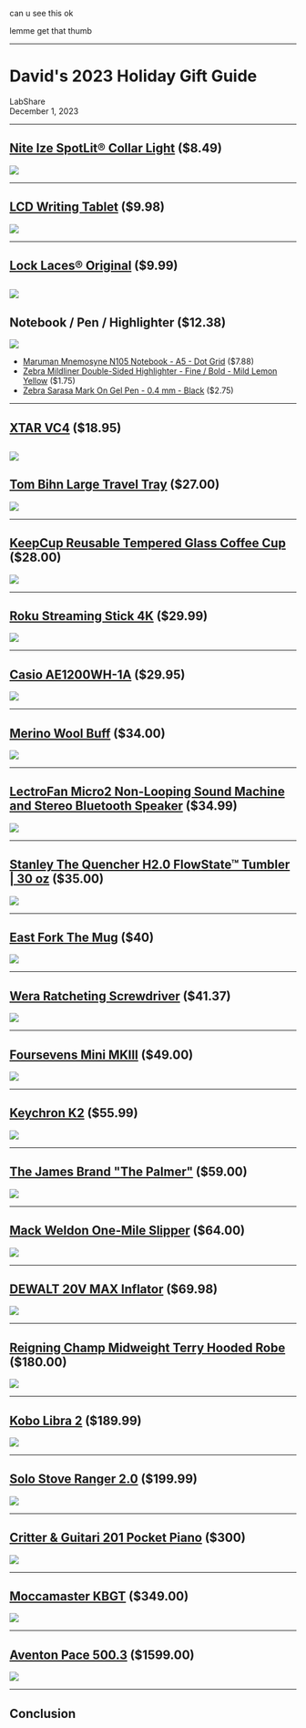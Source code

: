can u see this ok

lemme get that thumb

---

# David's 2023 Holiday Gift Guide

LabShare  
December 1, 2023

---

## [Nite Ize SpotLit® Collar Light](https://niteize.com/spotlit-collar-light) ($8.49)

![](images/PSLG03-02-R6_F_0001_SQRGB_1.webp)

---

## [LCD Writing Tablet](https://www.amazon.com/Writing-Electronic-Erasable-Learning-Education/dp/B08FFKBX8G/) ($9.98)

![](images/714TYx0GxCL._AC_SX679_.jpg)

---

## [Lock Laces® Original](https://www.locklaces.com/products/lock-laces-original) ($9.99)

![](images/DSF1283_1_3812x3812.webp)
---

## Notebook / Pen / Highlighter ($12.38)

![](images/stationery.svg)

* [Maruman Mnemosyne N105 Notebook - A5 - Dot Grid](https://www.jetpens.com/Maruman-Mnemosyne-N105-Notebook-A5-Dot-Grid/pd/27112) ($7.88)
* [Zebra Mildliner Double-Sided Highlighter - Fine / Bold - Mild Lemon Yellow](https://www.jetpens.com/Zebra-Mildliner-Double-Sided-Highlighter-Fine-Bold-Mild-Lemon-Yellow/pd/22281) ($1.75)
* [Zebra Sarasa Mark On Gel Pen - 0.4 mm - Black](https://www.jetpens.com/Zebra-Sarasa-Mark-On-Gel-Pen-0.4-mm-Black/pd/23777) ($2.75)

---

## [XTAR VC4](https://www.amazon.com/XTAR-Battery-Charger-Display-Multi-Functional/dp/B07HDRZYPS/) ($18.95)

![](images/750x750_7acae0f248a349f236245490b35d8fa362048aca.jpg)
---

## [Tom Bihn Large Travel Tray](https://www.tombihn.com/collections/all-organizational-bags/products/travel-tray?variant=17228031623) ($27.00)

![](images/tb0991-nd-largetraveltray-nwskyhalcyon_ec8b155d-3b0b-4d03-a66b-fd5f1650e1a4_2048x.webp)

---

## [KeepCup Reusable Tempered Glass Coffee Cup](https://www.amazon.com/dp/B00KKRGXGS) ($28.00)

![](images/30c02ada1836d424b9c130ed24660ef4.jpg)

---

## [Roku Streaming Stick 4K](https://www.roku.com/products/roku-streaming-stick-4k) ($29.99)

![](images/LTfrn2kqQ5NTiVs42Kupqd.png)

---

## [Casio AE1200WH-1A](https://www.casio.com/us/watches/casio/product.AE-1200WH-1AV/) ($29.95)

![](images/81Bb8haqUWL._AC_UL1500___21764.jpg )

---

## [Merino Wool Buff](https://www.buff.com/us/merino-midweight-neckwear-buff-light-grey-melange-light-grey-113022933.html) ($34.00)

![](images/e6330ae6ff4626e0_113022_933_10_00_2022-04-13t21-29-09z.webp )

---

## [LectroFan Micro2 Non-Looping Sound Machine and Stereo Bluetooth Speaker](https://www.amazon.com/dp/B07ML45FCQ/r) ($34.99)

![](images/micro-fan-2-front.jpg) 

---

## [Stanley The Quencher H2.0 FlowState™ Tumbler | 30 oz](https://www.stanley1913.com/products/adventure-quencher-travel-tumbler-30-oz?variant=40616580907135) ($35.00)

![](images/B2B_Web_PNG-The-Quencher-H2-O-FlowState-Tumbler-Charcoal-Front_1d93c9c6-84d2-4ef4-82bd-213ee80f6623_1800x1800.webp)

---

## [East Fork The Mug](https://www.eastfork.com/products/east-fork-mug) ($40)

![](images/41b4e3cd9d7c7268f0e2ded89b0a72da670d8e1a-2000x2000.webp)

---

## [Wera Ratcheting Screwdriver](https://www.amazon.com/Wera-Kraftform-Kompakt-Ratcheting-Screwdriver/dp/B004VMWYCU/) ($41.37)

![](images/255123f9325d666549ad79c6947be776.jpg)

---

## [Foursevens Mini MKIII](https://darksucks.com/products/mini-mkii-ti) ($49.00)

![](images/foursevens-mini.png)

---

## [Keychron K2](https://www.amazon.com/Keychron-Bluetooth-Wireless-Mechanical-Tenkeyless-Keyboard/dp/B07QCP1M8F/) ($55.99)

![](images/keychron-01.jpg)

---

## [The James Brand "The Palmer"](https://thejamesbrand.com/products/the-palmer?variant=40379198931014) ($59.00)

![](images/TJB_PALMER_Space-Gray_SoldierOnWhite_PDP_1600x1296_3c11dd25-2715-45ef-91ef-5f53e6508e64.webp)

---

## [Mack Weldon One-Mile Slipper](https://mackweldon.com/products/one-mile-slipper-charcoal-heather) ($64.00)

![](images/OneMileSlipper_CharcoalHeather_Overhead_0a90e54f-ebd2-4081-b58d-ee84e6234999_2560x.webp) 

---

## [DEWALT 20V MAX Inflator](https://dealhomedepot.com/products/dewalt-20v-max-inflator-tool-only-dcc020ib156840?variant=16243258/?) ($69.98)

![](images/590E0C7B-7D90-1EAF-62BC-C0DE72454F45.jpg)

---

## [Reigning Champ Midweight Terry Hooded Robe](https://shop.reigningchamp.com/products/midweight-terry-hooded-robe-v-h-grey) ($180.00)

![](images/RC_3352_vhgrey_mwt_robe00041.webp)

---

## [Kobo Libra 2](https://us.kobobooks.com/products/kobo-libra-2) ($189.99)

![](images/IO_Dual_Black_EN_962x962.webp)

---

## [Solo Stove Ranger 2.0](https://www.solostove.com/en-us/p/solo-stove-ranger) ($199.99)

![](images/SSRANG-ON-WHITE-SHADOW.webp)

---

## [Critter & Guitari 201 Pocket Piano](https://www.critterandguitari.com/201-pocket-piano) ($300)

![](images/650c85c07035949e69d06274_201-hero.png)

---

## [Moccamaster KBGT](https://us.moccamaster.com/collections/thermal-carafe-brewers/products/kbgt) ($349.00)

![](images/MoccaMaster_Set_79312_KBGT_PolishedSilver_3439-01_fdf3641d-7bf5-4af8-8968-f8ce5c293b57-329761_2048x.webp)

---

## [Aventon Pace 500.3](https://www.aventon.com/products/pace500-3-step-through-ebike?variant=42381879181507) ($1599.00)

![](images/pace--500-white-step-through-01.avif)

---

## Conclusion
